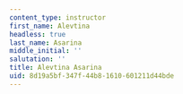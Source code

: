 ```yaml
---
content_type: instructor
first_name: Alevtina
headless: true
last_name: Asarina
middle_initial: ''
salutation: ''
title: Alevtina Asarina
uid: 8d19a5bf-347f-44b8-1610-601211d44bde
---
```

